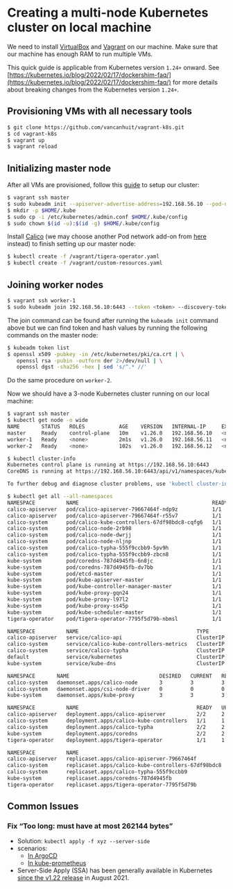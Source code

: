# Creating a multi-node Kubernetes cluster on local machine

We need to install [VirtualBox](https://www.virtualbox.org/) and [Vagrant](https://www.vagrantup.com/) on our machine. Make sure that our machine has enough RAM to run multiple VMs.

This quick guide is applicable from Kubernetes version `1.24+` onward. See [https://kubernetes.io/blog/2022/02/17/dockershim-faq/](https://kubernetes.io/blog/2022/02/17/dockershim-faq/) for more details about breaking changes from the Kubernetes version `1.24+`.

## Provisioning VMs with all necessary tools
```sh
$ git clone https://github.com/vancanhuit/vagrant-k8s.git
$ cd vagrant-k8s
$ vagrant up
$ vagrant reload
```

## Initializing master node
After all VMs are provisioned, follow this [guide](https://kubernetes.io/docs/setup/production-environment/tools/kubeadm/create-cluster-kubeadm/) to setup our cluster:

```sh
$ vagrant ssh master
$ sudo kubeadm init --apiserver-advertise-address=192.168.56.10 --pod-network-cidr=10.244.0.0/16
$ mkdir -p $HOME/.kube
$ sudo cp -i /etc/kubernetes/admin.conf $HOME/.kube/config
$ sudo chown $(id -u):$(id -g) $HOME/.kube/config
```
Install [Calico](https://projectcalico.docs.tigera.io/getting-started/kubernetes/quickstart) (we may choose another Pod network add-on from [here](https://kubernetes.io/docs/concepts/cluster-administration/networking/#how-to-implement-the-kubernetes-networking-model) instead) to finish setting up our master node:

```sh
$ kubectl create -f /vagrant/tigera-operator.yaml
$ kubectl create -f /vagrant/custom-resources.yaml
```

## Joining worker nodes
```sh
$ vagrant ssh worker-1
$ sudo kubeadm join 192.168.56.10:6443 --token <token> --discovery-token-ca-cert-hash sha256:<hash>
```
The join command can be found after running the `kubeadm init` command above but we can find token and hash values by running the following commands on the master node:

```sh
$ kubeadm token list
$ openssl x509 -pubkey -in /etc/kubernetes/pki/ca.crt | \
   openssl rsa -pubin -outform der 2>/dev/null | \
   openssl dgst -sha256 -hex | sed 's/^.* //'
```

Do the same procedure on `worker-2`.

Now we should have a 3-node Kubernetes cluster running on our local machine:

```sh
$ vagrant ssh master
$ kubectl get node -o wide
NAME       STATUS   ROLES           AGE    VERSION   INTERNAL-IP     EXTERNAL-IP   OS-IMAGE                         KERNEL-VERSION    CONTAINER-RUNTIME
master     Ready    control-plane   10m    v1.26.0   192.168.56.10   <none>        Debian GNU/Linux 11 (bullseye)   5.10.0-19-amd64   containerd://1.6.13
worker-1   Ready    <none>          2m1s   v1.26.0   192.168.56.11   <none>        Debian GNU/Linux 11 (bullseye)   5.10.0-19-amd64   containerd://1.6.13
worker-2   Ready    <none>          102s   v1.26.0   192.168.56.12   <none>        Debian GNU/Linux 11 (bullseye)   5.10.0-19-amd64   containerd://1.6.13
```

```sh
$ kubectl cluster-info
Kubernetes control plane is running at https://192.168.56.10:6443
CoreDNS is running at https://192.168.56.10:6443/api/v1/namespaces/kube-system/services/kube-dns:dns/proxy

To further debug and diagnose cluster problems, use 'kubectl cluster-info dump'.
```

```sh
$ kubectl get all --all-namespaces
NAMESPACE          NAME                                           READY   STATUS    RESTARTS   AGE
calico-apiserver   pod/calico-apiserver-79667464f-ndp9z           1/1     Running   0          5m40s
calico-apiserver   pod/calico-apiserver-79667464f-r55v7           1/1     Running   0          5m40s
calico-system      pod/calico-kube-controllers-67df98bdc8-cqfg6   1/1     Running   0          6m53s
calico-system      pod/calico-node-2rb98                          1/1     Running   0          2m53s
calico-system      pod/calico-node-dwrjj                          1/1     Running   0          3m12s
calico-system      pod/calico-node-nljnp                          1/1     Running   0          6m53s
calico-system      pod/calico-typha-555f9ccbb9-5pv9h              1/1     Running   0          2m46s
calico-system      pod/calico-typha-555f9ccbb9-zbcn8              1/1     Running   0          6m53s
kube-system        pod/coredns-787d4945fb-6n8jc                   1/1     Running   0          11m
kube-system        pod/coredns-787d4945fb-dv7bb                   1/1     Running   0          11m
kube-system        pod/etcd-master                                1/1     Running   0          12m
kube-system        pod/kube-apiserver-master                      1/1     Running   0          12m
kube-system        pod/kube-controller-manager-master             1/1     Running   0          12m
kube-system        pod/kube-proxy-gqn24                           1/1     Running   0          2m53s
kube-system        pod/kube-proxy-l97l2                           1/1     Running   0          11m
kube-system        pod/kube-proxy-ss45p                           1/1     Running   0          3m12s
kube-system        pod/kube-scheduler-master                      1/1     Running   0          12m
tigera-operator    pod/tigera-operator-7795f5d79b-nbmsl           1/1     Running   0          8m38s

NAMESPACE          NAME                                      TYPE        CLUSTER-IP       EXTERNAL-IP   PORT(S)                  AGE
calico-apiserver   service/calico-api                        ClusterIP   10.104.28.126    <none>        443/TCP                  5m40s
calico-system      service/calico-kube-controllers-metrics   ClusterIP   10.102.54.177    <none>        9094/TCP                 5m43s
calico-system      service/calico-typha                      ClusterIP   10.105.125.137   <none>        5473/TCP                 6m53s
default            service/kubernetes                        ClusterIP   10.96.0.1        <none>        443/TCP                  12m
kube-system        service/kube-dns                          ClusterIP   10.96.0.10       <none>        53/UDP,53/TCP,9153/TCP   12m

NAMESPACE       NAME                             DESIRED   CURRENT   READY   UP-TO-DATE   AVAILABLE   NODE SELECTOR            AGE
calico-system   daemonset.apps/calico-node       3         3         3       3            3           kubernetes.io/os=linux   6m53s
calico-system   daemonset.apps/csi-node-driver   0         0         0       0            0           kubernetes.io/os=linux   6m53s
kube-system     daemonset.apps/kube-proxy        3         3         3       3            3           kubernetes.io/os=linux   12m

NAMESPACE          NAME                                      READY   UP-TO-DATE   AVAILABLE   AGE
calico-apiserver   deployment.apps/calico-apiserver          2/2     2            2           5m40s
calico-system      deployment.apps/calico-kube-controllers   1/1     1            1           6m53s
calico-system      deployment.apps/calico-typha              2/2     2            2           6m53s
kube-system        deployment.apps/coredns                   2/2     2            2           12m
tigera-operator    deployment.apps/tigera-operator           1/1     1            1           8m38s

NAMESPACE          NAME                                                 DESIRED   CURRENT   READY   AGE
calico-apiserver   replicaset.apps/calico-apiserver-79667464f           2         2         2       5m40s
calico-system      replicaset.apps/calico-kube-controllers-67df98bdc8   1         1         1       6m53s
calico-system      replicaset.apps/calico-typha-555f9ccbb9              2         2         2       6m53s
kube-system        replicaset.apps/coredns-787d4945fb                   2         2         2       11m
tigera-operator    replicaset.apps/tigera-operator-7795f5d79b           1         1         1       8m38s
```
## Common Issues
### Fix “Too long: must have at most 262144 bytes”
* Solution:  ``kubectl apply -f xyz --server-side``
* scenarios:
  * [In ArgoCD](https://foxutech.medium.com/how-to-fix-too-long-must-have-at-most-262144-bytes-in-argocd-2a00cddbbe99)
  * [In kube-prometheus](https://blog.ediri.io/kube-prometheus-stack-and-argocd-25-server-side-apply-to-the-rescue)
* Server-Side Apply (SSA) has been generally available in Kubernetes [since the v1.22 release](https://kubernetes.io/blog/2021/08/06/server-side-apply-ga/) in August 2021.  
